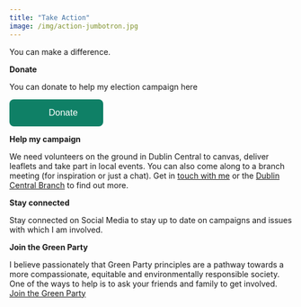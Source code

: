 ```yaml
---
title: "Take Action"
image: /img/action-jumbotron.jpg
---
```

You can make a difference. 

**Donate**

You can donate to help my election campaign here

<a style="background: #0f8066 url(https://donorbox.org/images/white_logo.svg) no-repeat 45px;color: #fff;text-decoration: none;font-family: Verdana,sans-serif;display: inline-block;font-size: 16px;padding: 15px 45px;padding-left: 70px;border-radius: 8px;" href="https://donorbox.org/elect-janet-horner-to-dublin-city-council-in-2024">Donate</a>


**Help my campaign**

We need volunteers on the ground in Dublin Central to canvas, deliver leaflets and take part in local events. You can also come along to a branch meeting (for inspiration or just a chat).  Get in [touch with me](/contact) or the [Dublin Central Branch](mailto:dublincentral@greenparty.ie) to find out more.

**Stay connected**

Stay connected on Social Media to stay up to date on campaigns and issues with which I am involved.

**Join the Green Party**

I believe passionately that Green Party principles are a pathway towards a more compassionate, equitable and environmentally responsible society. One of the ways to help is to ask your friends and family to get involved. [Join the Green Party](https://my.greenparty.ie/)

